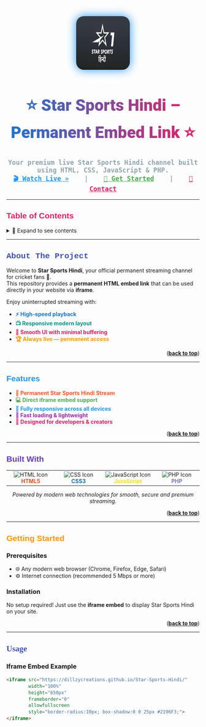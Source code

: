 <a id="readme-top"></a>
<br />
<div align="center">
  <a href="https://dillzycreations.github.io/Star-Sports-Hindi/">
    <img src="https://raw.githubusercontent.com/dillzycreations/Star-Sports-Hindi/refs/heads/main/star.png" alt="Star Sports Hindi Logo" width="140" height="140" style="border-radius:20px; box-shadow:0 0 25px #2196F3;">
  </a>

  <h1 align="center" style="font-family:'Roboto Black',sans-serif;font-weight:900;font-size:3em;background:linear-gradient(90deg,#1976D2,#E91E63);-webkit-background-clip:text;color:transparent;">
    ⭐ Star Sports Hindi – Permanent Embed Link ⭐
  </h1>
  <p align="center" style="font-family:'Roboto Mono',monospace;font-weight:bold;font-size:1.2em;color:#90A4AE;">
    Your <b>premium live Star Sports Hindi channel</b> built using <b>HTML, CSS, JavaScript & PHP</b>.  
    <br />
    <a href="#usage" style="color:#2196F3;font-weight:bold;">🎬 Watch Live »</a>
    &nbsp;&nbsp;&nbsp;|&nbsp;&nbsp;&nbsp;
    <a href="#getting-started" style="color:#4CAF50;font-weight:bold;">🚀 Get Started</a>
    &nbsp;&nbsp;&nbsp;|&nbsp;&nbsp;&nbsp;
    <a href="#contact" style="color:#E91E63;font-weight:bold;">📩 Contact</a>
  </p>
</div>

---

## <span style="font-family:'Arial Black',sans-serif;color:#E91E63;font-weight:bold;">Table of Contents</span>
<details>
<summary>📑 Expand to see contents</summary>
<ol>
  <li><a href="#about-the-project">About The Project</a></li>
  <li><a href="#features">Features</a></li>
  <li><a href="#built-with">Built With</a></li>
  <li><a href="#getting-started">Getting Started</a></li>
  <li><a href="#usage">Usage</a></li>
  <li><a href="#contact">Contact</a></li>
</ol>
</details>

---

## <span style="font-family:'Courier New',monospace;color:#3F51B5;font-weight:bold;">About The Project</span>

Welcome to **Star Sports Hindi**, your official permanent streaming channel for cricket fans 🏏.  
This repository provides a **permanent HTML embed link** that can be used directly in your website via **iframe**.

Enjoy uninterrupted streaming with:
- <span style="color:#1976D2;font-weight:bold;">⚡ High-speed playback</span>  
- <span style="color:#009688;font-weight:bold;">📺 Responsive modern layout</span>  
- <span style="color:#E91E63;font-weight:bold;">🌟 Smooth UI with minimal buffering</span>  
- <span style="color:#FF9800;font-weight:bold;">🏆 Always live — permanent access</span>  

<p align="right">(<a href="#readme-top" style="font-weight:bold;">back to top</a>)</p>

---

## <span style="font-family:'Verdana',sans-serif;color:#2196F3;font-weight:bold;">Features</span>

- <span style="color:#FF5722;font-weight:bold;">📡 Permanent Star Sports Hindi Stream</span>  
- <span style="color:#4CAF50;font-weight:bold;">💻 Direct iframe embed support</span>  
- <span style="color:#2196F3;font-weight:bold;">📱 Fully responsive across all devices</span>  
- <span style="color:#9C27B0;font-weight:bold;">🚀 Fast loading & lightweight</span>  
- <span style="color:#E91E63;font-weight:bold;">💫 Designed for developers & creators</span>  

<p align="right">(<a href="#readme-top" style="font-weight:bold;">back to top</a>)</p>

---

## <span style="font-family:'Tahoma',sans-serif;color:#673AB7;font-weight:bold;">Built With</span>

<div align="center">
  <table>
    <tr>
      <td align="center" width="150">
        <img src="https://cdn.jsdelivr.net/gh/devicons/devicon/icons/html5/html5-plain-wordmark.svg" width="60" height="60" alt="HTML Icon"/><br/>
        <b style="color:#E44D26;">HTML5</b>
      </td>
      <td align="center" width="150">
        <img src="https://cdn.jsdelivr.net/gh/devicons/devicon/icons/css3/css3-plain-wordmark.svg" width="60" height="60" alt="CSS Icon"/><br/>
        <b style="color:#1572B6;">CSS3</b>
      </td>
      <td align="center" width="150">
        <img src="https://cdn.jsdelivr.net/gh/devicons/devicon/icons/javascript/javascript-original.svg" width="60" height="60" alt="JavaScript Icon"/><br/>
        <b style="color:#F7DF1E;">JavaScript</b>
      </td>
      <td align="center" width="150">
        <img src="https://cdn.jsdelivr.net/gh/devicons/devicon/icons/php/php-plain.svg" width="60" height="60" alt="PHP Icon"/><br/>
        <b style="color:#777BB4;">PHP</b>
      </td>
    </tr>
  </table>
</div>

<p align="center">
  <i>Powered by modern web technologies for smooth, secure and premium streaming.</i>
</p>

<p align="right">(<a href="#readme-top" style="font-weight:bold;">back to top</a>)</p>

---

## <span style="font-family:'Impact',sans-serif;color:#FF9800;font-weight:bold;">Getting Started</span>

### Prerequisites
- 🌐 Any modern web browser (Chrome, Firefox, Edge, Safari)
- ⚙️ Internet connection (recommended 5 Mbps or more)

### Installation
No setup required! Just use the **iframe embed** to display Star Sports Hindi on your site.

<p align="right">(<a href="#readme-top" style="font-weight:bold;">back to top</a>)</p>

---

## <span style="font-family:'Georgia',serif;color:#3F51B5;font-weight:bold;">Usage</span>

### Iframe Embed Example
```html
<iframe src="https://dillzycreations.github.io/Star-Sports-Hindi/" 
        width="100%" 
        height="650px" 
        frameborder="0" 
        allowfullscreen 
        style="border-radius:10px; box-shadow:0 0 25px #2196F3;">
</iframe>
